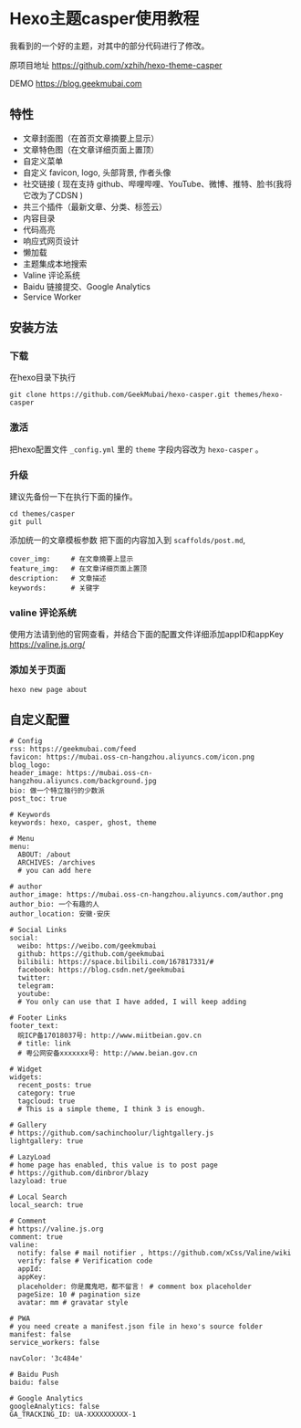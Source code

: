# Hexo主题casper使用教程
我看到的一个好的主题，对其中的部分代码进行了修改。

原项目地址 https://github.com/xzhih/hexo-theme-casper

DEMO https://blog.geekmubai.com

## 特性
- 文章封面图（在首页文章摘要上显示）
- 文章特色图（在文章详细页面上置顶）
- 自定义菜单
- 自定义 favicon, logo, 头部背景, 作者头像
- 社交链接 ( 现在支持 github、哔哩哔哩、YouTube、微博、推特、脸书(我将它改为了CDSN )
- 共三个插件（最新文章、分类、标签云）
- 内容目录
- 代码高亮
- 响应式网页设计
- 懒加载
- 主题集成本地搜索
- Valine 评论系统
- Baidu 链接提交、Google Analytics
- Service Worker

## 安装方法
### 下载
在hexo目录下执行
```
git clone https://github.com/GeekMubai/hexo-casper.git themes/hexo-casper
```
### 激活
把hexo配置文件 `_config.yml` 里的 `theme` 字段内容改为 `hexo-casper` 。

### 升级
建议先备份一下在执行下面的操作。
```
cd themes/casper 
git pull
```
添加统一的文章模板参数
把下面的内容加入到 `scaffolds/post.md`,
```
cover_img:     # 在文章摘要上显示
feature_img:   # 在文章详细页面上置顶
description:   # 文章描述
keywords:      # 关键字
```
### valine 评论系统
使用方法请到他的官网查看，并结合下面的配置文件详细添加appID和appKey
https://valine.js.org/

### 添加关于页面
```
hexo new page about
```

## 自定义配置
```
# Config
rss: https://geekmubai.com/feed         
favicon: https://mubai.oss-cn-hangzhou.aliyuncs.com/icon.png
blog_logo: 
header_image: https://mubai.oss-cn-hangzhou.aliyuncs.com/background.jpg
bio: 做一个特立独行的少数派
post_toc: true

# Keywords
keywords: hexo, casper, ghost, theme

# Menu
menu:
  ABOUT: /about
  ARCHIVES: /archives
  # you can add here

# author
author_image: https://mubai.oss-cn-hangzhou.aliyuncs.com/author.png
author_bio: 一个有趣的人
author_location: 安徽·安庆

# Social Links
social:
  weibo: https://weibo.com/geekmubai
  github: https://github.com/geekmubai
  bilibili: https://space.bilibili.com/167817331/#
  facebook: https://blog.csdn.net/geekmubai
  twitter: 
  telegram:
  youtube: 
  # You only can use that I have added, I will keep adding

# Footer Links
footer_text: 
  皖ICP备17018037号: http://www.miitbeian.gov.cn
  # title: link
  # 粤公网安备xxxxxxx号: http://www.beian.gov.cn

# Widget
widgets:
  recent_posts: true
  category: true
  tagcloud: true
  # This is a simple theme, I think 3 is enough.

# Gallery
# https://github.com/sachinchoolur/lightgallery.js
lightgallery: true

# LazyLoad
# home page has enabled, this value is to post page
# https://github.com/dinbror/blazy
lazyload: true

# Local Search
local_search: true

# Comment
# https://valine.js.org
comment: true
valine:
  notify: false # mail notifier , https://github.com/xCss/Valine/wiki 
  verify: false # Verification code
  appId: 
  appKey: 
  placeholder: 你是魔鬼吧，都不留言！ # comment box placeholder
  pageSize: 10 # pagination size
  avatar: mm # gravatar style

# PWA
# you need create a manifest.json file in hexo's source folder
manifest: false
service_workers: false

navColor: '3c484e'

# Baidu Push
baidu: false

# Google Analytics
googleAnalytics: false
GA_TRACKING_ID: UA-XXXXXXXXXX-1

```
